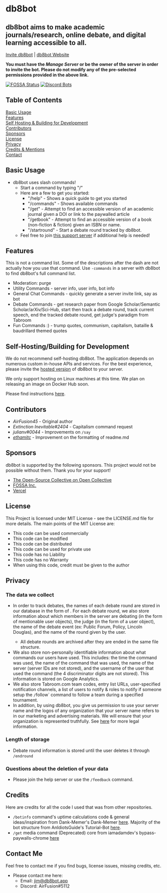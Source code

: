 # db8bot
## db8bot aims to make academic journals/research, online debate, and digital learning accessible to all.

[Invite db8bot](https://discord.com/oauth2/authorize?client_id=689368779305779204&permissions=310647056497&scope=bot%20applications.commands) | [db8bot Website](https://db8bot.app)

**You must have the *Manage Server* or be the owner of the server in order to invite the bot. Please do not modify any of the pre-selected permissions provided in the above link.**

[![FOSSA Status](https://app.fossa.com/api/projects/git%2Bgithub.com%2Fdb8bot%2Fdb8bot.svg?type=large)](https://app.fossa.com/projects/git%2Bgithub.com%2Fdb8bot%2Fdb8bot?ref=badge_large) [![Discord Bots](https://top.gg/api/widget/689368779305779204.svg)](https://top.gg/bot/689368779305779204)

<!-- [![db8bot's Widget](https://api.botlist.space/widget/689368779305779204/5 "db8bot's Widget")](https://botlist.space/bot/689368779305779204?utm_source=bls&utm_medium=widget&utm_campaign=689368779305779204) -->

<!-- [![db8bot's Widget] (https://arcane-botcenter.xyz/api/widget/689368779305779204.svg) "db8bot's Widget")](https://arcane-botcenter.xyz/bot/689368779305779204) -->

<!-- [![MBL](https://mythicalbots.xyz/bot/689368779305779204/embed?q=dark/ )](https://mythicalbots.xyz/bot/689368779305779204) -->

<!-- [discord.js](https://discord.js.org/). -->
## Table of Contents
[Basic Usage](#basic-usage)\
[Features](#features)\
[Self Hosting & Building for Development](#self-hostingbuilding-for-development)\
[Contributors](#contributors)\
[Sponsors](#sponsors)\
[License](#license)\
[Privacy](#privacy)\
[Credits & Mentions](#credits)\
[Contact](#contact-me)

## Basic Usage

* db8bot uses slash commands!
  * Start a command by typing "/"
  * Here are a few to get you started:
    * "/help" - Shows a quick guide to get you started
    * "/commands" - Shows available commands
    * "/get" - Attempt to find an accessible version of an academic journal given a DOI or link to the paywalled article
    * "/getbook" - Attempt to find an accessible version of a book (non-fiction & fiction) given an ISBN or name.
    * "/startround" - Start a debate round tracked by db8bot.
  * Feel free to join [this support server](https://discord.gg/rEQc7C7) if additional help is needed!

## Features

This is not a command list. Some of the descriptions after the dash are not actually how you use that command. Use `-commands` in a server with db8bot to find db8bot's full command list.
  * Moderation: purge
  * Utility Commands - server info, user info, bot info 
  * General Chat Commands - quickly generate a server invite link, say as bot
  * Debate Commands - get research paper from Google Scholar/Semantic Scholar/arXiv/Sci-Hub, start then track a debate round, track current speech, end the tracked debate round, get judge's paradigm from Tabroom
  * Fun Commands :) - trump quotes, communism, capitalism, bataille & baudrillard themed quotes

## Self-Hosting/Building for Development

We do not recommend self-hosting db8bot. The application depends on numerous custom in-house APIs and services. For the best experience, please invite the [hosted version](https://discord.com/oauth2/authorize?client_id=689368779305779204&permissions=310647056497&scope=bot%20applications.commands) of db8bot to your server.

We only support hosting on Linux machines at this time. We plan on releasing an image on Docker Hub soon.

Please find instructions [here](https://github.com/db8bot/db8bot/wiki/Self-Hosting-&-Building-for-Development).

## Contributors

* *AirFusion45* - Original author
* *Extinction Inevitable#2404* - Capitalism command request
* *julianv#0044* - Improvements on `/say`
* [*ethamitc*](https://github.com/ethamitc) - Improvement on the formatting of readme.md

## Sponsors
db8bot is supported by the following sponsors. This project would not be possible without them. Thank you for your support!

* [The Open-Source Collective on Open Collective](https://opencollective.com/db8bot)
* [FOSSA Inc.](https://www.fossa.com/?utm_source=FOSSA&utm_medium=db8bot)
* [Vercel](https://vercel.com/?utm_source=db8bot&utm_campaign=oss)

## License 
This Project is licensed under MIT License - see the LICENSE.md file for more details. The main points of the MIT License are:
  
  * This code can be used commercially
  * This code can be modified
  * This code can be distributed
  * This code can be used for private use
  * This code has no Liability
  * This code has no Warranty
  * When using this code, credit must be given to the author

## Privacy

  ### The data we collect
  * In order to track debates, the names of each debate round are stored in our database in the form of <server id><name of the round given by the user>. For each debate round, we also store information about which members in the server are debating (in the form of mentionable user objects), the judge (in the form of a user object), the name of the debate event (ex: Public Forum, Policy, Lincoln Douglas), and the name of the round given by the user.
    * All debate rounds are archived after they are ended in the same file structure.
  * We also store non-personally identifiable information about what commands our users have used. This includes: the time the command was used, the name of the command that was used, the name of the server (server IDs are not stored), and the username of the user that used the command (the 4 discriminator digits are not stored). This information is stored on Google Analytics. 
  * We also store Tabroom.com team codes, entry list URLs, user-specified notification channels, a list of users to notify & roles to notify if someone setup the `/`follow` command to follow a team during a specified tournament. 
  * In addition, by using db8bot, you give us permission to use your server name and the logos of any organization that your server name refers to in our marketing and advertising materials. We will ensure that your organization is represented truthfully. See [here](https://www.gfrlaw.com/what-we-do/insights/beyond-brand-x-using-another%E2%80%99s-trademark-your-own-advertising) for more legal information.

  ### Length of storage
  * Debate round information is stored until the user deletes it through `/endround` 

  ### Questions about the deletion of your data
  * Please join the help server or use the `/feedback` command.

## Credits
Here are credits for all the code I used that was from other repositories.
  * `/botinfo` command's uptime calculations code & general ideas/inspiration from Dank-Memer's Dank-Memer [here](https://github.com/Dank-Memer/Dank-Memer).
Majority of the bot structure from AnIdiotsGuide's Tutorial-Bot [here](https://github.com/AnIdiotsGuide/Tutorial-Bot).
  * `/get` media command (Deprecated) core from iamadamdev's bypass-paywalls-chrome [here](https://github.com/iamadamdev/bypass-paywalls-chrome/)

## Contact Me
Feel free to contact me if you find bugs, license issues, missing credits, etc.

  * Please contact me here:
    * Email: jim@db8bot.app
    * Discord: AirFusion#5112
